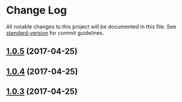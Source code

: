 # Change Log

All notable changes to this project will be documented in this file. See [standard-version](https://github.com/conventional-changelog/standard-version) for commit guidelines.

<a name="1.0.5"></a>
## [1.0.5](https://github.com/CrazySquirrel/gitbook-plugin-template-block/compare/v1.0.4...v1.0.5) (2017-04-25)



<a name="1.0.4"></a>
## [1.0.4](https://github.com/CrazySquirrel/gitbook-plugin-template-block/compare/v1.0.3...v1.0.4) (2017-04-25)



<a name="1.0.3"></a>
## [1.0.3](https://github.com/CrazySquirrel/gitbook-plugin-template-block/compare/v1.0.2...v1.0.3) (2017-04-25)
